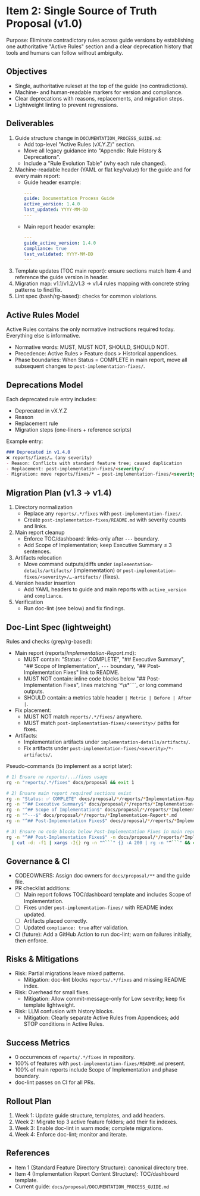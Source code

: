 # Item 2: Single Source of Truth Proposal (v1.0)

Purpose: Eliminate contradictory rules across guide versions by establishing one authoritative "Active Rules" section and a clear deprecation history that tools and humans can follow without ambiguity.

## Objectives

- Single, authoritative ruleset at the top of the guide (no contradictions).
- Machine- and human-readable markers for version and compliance.
- Clear deprecations with reasons, replacements, and migration steps.
- Lightweight linting to prevent regressions.

## Deliverables

1. Guide structure change in `DOCUMENTATION_PROCESS_GUIDE.md`:
   - Add top-level "Active Rules (vX.Y.Z)" section.
   - Move all legacy guidance into "Appendix: Rule History & Deprecations".
   - Include a "Rule Evolution Table" (why each rule changed).
2. Machine-readable header (YAML or flat key/value) for the guide and for every main report:
   - Guide header example:
     ```yaml
     ---
     guide: Documentation Process Guide
     active_version: 1.4.0
     last_updated: YYYY-MM-DD
     ---
     ```
   - Main report header example:
     ```yaml
     ---
     guide_active_version: 1.4.0
     compliance: true
     last_validated: YYYY-MM-DD
     ---
     ```
3. Template updates (TOC main report): ensure sections match Item 4 and reference the guide version in header.
4. Migration map: v1.1/v1.2/v1.3 → v1.4 rules mapping with concrete string patterns to find/fix.
5. Lint spec (bash/rg-based): checks for common violations.

## Active Rules Model

Active Rules contains the only normative instructions required today. Everything else is informative.

- Normative words: MUST, MUST NOT, SHOULD, SHOULD NOT.
- Precedence: Active Rules > Feature docs > Historical appendices.
- Phase boundaries: When Status = COMPLETE in main report, move all subsequent changes to `post-implementation-fixes/`.

## Deprecations Model

Each deprecated rule entry includes:

- Deprecated in vX.Y.Z
- Reason
- Replacement rule
- Migration steps (one-liners + reference scripts)

Example entry:
```markdown
### Deprecated in v1.4.0
❌ reports/fixes/… (any severity)
- Reason: Conflicts with standard feature tree; caused duplication
- Replacement: post-implementation-fixes/<severity>/
- Migration: move reports/fixes/* → post-implementation-fixes/<severity>/* and add README index
```

## Migration Plan (v1.3 → v1.4)

1. Directory normalization
   - Replace any `reports/.*/fixes` with `post-implementation-fixes/`.
   - Create `post-implementation-fixes/README.md` with severity counts and links.
2. Main report cleanup
   - Enforce TOC/dashboard: links-only after `---` boundary.
   - Add Scope of Implementation; keep Executive Summary ≤ 3 sentences.
3. Artifacts relocation
   - Move command outputs/diffs under `implementation-details/artifacts/` (implementation) or `post-implementation-fixes/<severity>/…-artifacts/` (fixes).
4. Version header insertion
   - Add YAML headers to guide and main reports with `active_version` and `compliance`.
5. Verification
   - Run doc-lint (see below) and fix findings.

## Doc-Lint Spec (lightweight)

Rules and checks (grep/rg-based):

- Main report (reports/*Implementation-Report*.md):
  - MUST contain: "Status: ✅ COMPLETE", "## Executive Summary", "## Scope of Implementation", `---` boundary, "## Post-Implementation Fixes" link to README.
  - MUST NOT contain: inline code blocks below "## Post-Implementation Fixes", lines matching `^\s*````, or long command outputs.
  - SHOULD contain: a metrics table header `| Metric | Before | After |`.
- Fix placement:
  - MUST NOT match `reports/.*/fixes/` anywhere.
  - MUST match `post-implementation-fixes/<severity>/` paths for fixes.
- Artifacts:
  - Implementation artifacts under `implementation-details/artifacts/`.
  - Fix artifacts under `post-implementation-fixes/<severity>/*-artifacts/`.

Pseudo-commands (to implement as a script later):
```bash
# 1) Ensure no reports/.../fixes usage
rg -n "reports/.*/fixes" docs/proposal && exit 1

# 2) Ensure main report required sections exist
rg -n "Status: ✅ COMPLETE" docs/proposal/*/reports/*Implementation-Report*.md
rg -n "^## Executive Summary$" docs/proposal/*/reports/*Implementation-Report*.md
rg -n "^## Scope of Implementation$" docs/proposal/*/reports/*Implementation-Report*.md
rg -n "^---$" docs/proposal/*/reports/*Implementation-Report*.md
rg -n "^## Post-Implementation Fixes$" docs/proposal/*/reports/*Implementation-Report*.md

# 3) Ensure no code blocks below Post-Implementation Fixes in main reports (heuristic)
rg -n "^## Post-Implementation Fixes$" -n docs/proposal/*/reports/*Implementation-Report*.md \
  | cut -d: -f1 | xargs -I{} rg -n "^```" {} -A 200 | rg -n "^```" && exit 1
```

## Governance & CI

- CODEOWNERS: Assign doc owners for `docs/proposal/**` and the guide file.
- PR checklist additions:
  - [ ] Main report follows TOC/dashboard template and includes Scope of Implementation.
  - [ ] Fixes under `post-implementation-fixes/` with README index updated.
  - [ ] Artifacts placed correctly.
  - [ ] Updated `compliance: true` after validation.
- CI (future): Add a GitHub Action to run doc-lint; warn on failures initially, then enforce.

## Risks & Mitigations

- Risk: Partial migrations leave mixed patterns.
  - Mitigation: doc-lint blocks `reports/.*/fixes` and missing README index.
- Risk: Overhead for small fixes.
  - Mitigation: Allow commit-message-only for Low severity; keep fix template lightweight.
- Risk: LLM confusion with history blocks.
  - Mitigation: Clearly separate Active Rules from Appendices; add STOP conditions in Active Rules.

## Success Metrics

- 0 occurrences of `reports/.*/fixes` in repository.
- 100% of features with `post-implementation-fixes/README.md` present.
- 100% of main reports include Scope of Implementation and phase boundary.
- doc-lint passes on CI for all PRs.

## Rollout Plan

1. Week 1: Update guide structure, templates, and add headers.
2. Week 2: Migrate top 3 active feature folders; add their fix indexes.
3. Week 3: Enable doc-lint in warn mode; complete migrations.
4. Week 4: Enforce doc-lint; monitor and iterate.

## References

- Item 1 (Standard Feature Directory Structure): canonical directory tree.
- Item 4 (Implementation Report Content Structure): TOC/dashboard template.
- Current guide: `docs/proposal/DOCUMENTATION_PROCESS_GUIDE.md`

